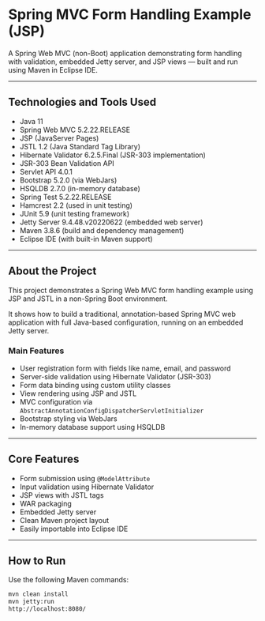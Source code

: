 # Spring MVC Form Handling Example (JSP)

A Spring Web MVC (non-Boot) application demonstrating form handling with validation, embedded Jetty server, and JSP views — built and run using Maven in Eclipse IDE.

---

## Technologies and Tools Used

- Java 11  
- Spring Web MVC 5.2.22.RELEASE  
- JSP (JavaServer Pages)  
- JSTL 1.2 (Java Standard Tag Library)  
- Hibernate Validator 6.2.5.Final (JSR-303 implementation)  
- JSR-303 Bean Validation API  
- Servlet API 4.0.1  
- Bootstrap 5.2.0 (via WebJars)  
- HSQLDB 2.7.0 (in-memory database)  
- Spring Test 5.2.22.RELEASE  
- Hamcrest 2.2 (used in unit testing)  
- JUnit 5.9 (unit testing framework)  
- Jetty Server 9.4.48.v20220622 (embedded web server)  
- Maven 3.8.6 (build and dependency management)  
- Eclipse IDE (with built-in Maven support)

---

## About the Project

This project demonstrates a Spring Web MVC form handling example using JSP and JSTL in a non-Spring Boot environment.

It shows how to build a traditional, annotation-based Spring MVC web application with full Java-based configuration, running on an embedded Jetty server.

### Main Features

- User registration form with fields like name, email, and password  
- Server-side validation using Hibernate Validator (JSR-303)  
- Form data binding using custom utility classes  
- View rendering using JSP and JSTL  
- MVC configuration via `AbstractAnnotationConfigDispatcherServletInitializer`  
- Bootstrap styling via WebJars  
- In-memory database support using HSQLDB  


---

## Core Features

- Form submission using `@ModelAttribute`  
- Input validation using Hibernate Validator  
- JSP views with JSTL tags  
- WAR packaging  
- Embedded Jetty server  
- Clean Maven project layout  
- Easily importable into Eclipse IDE

---

## How to Run

Use the following Maven commands:

```bash
mvn clean install
mvn jetty:run
http://localhost:8080/

